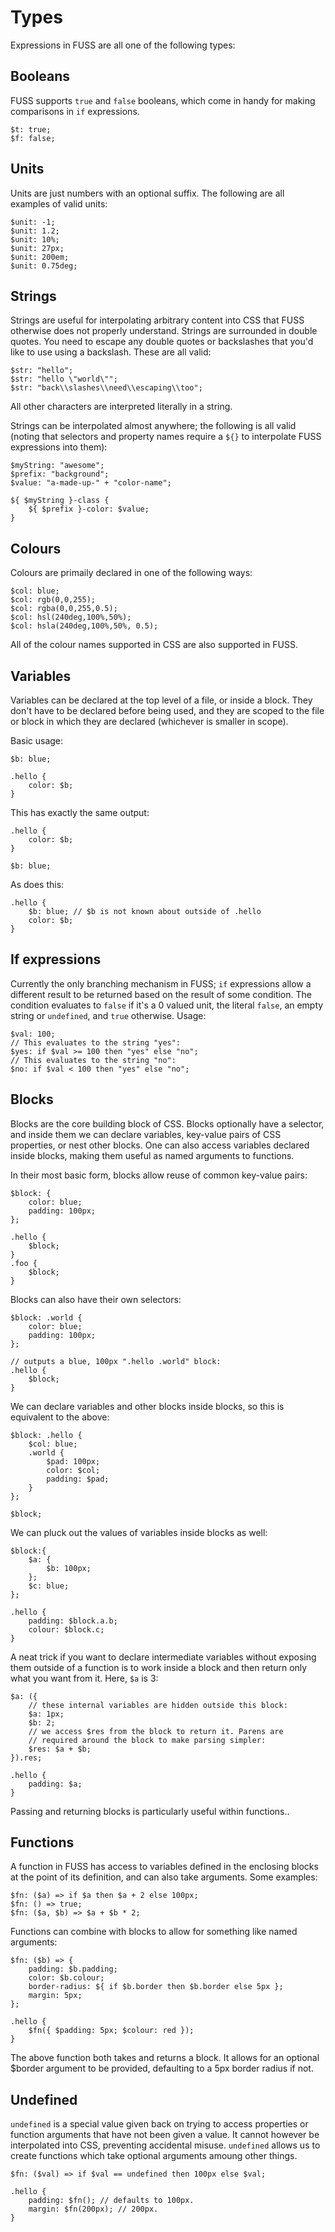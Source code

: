 # Types

Expressions in FUSS are all one of the following types:

## Booleans

FUSS supports `true` and `false` booleans, which come in handy for making comparisons in `if` expressions.

```
$t: true;
$f: false;
```

## Units

Units are just numbers with an optional suffix. The following are all examples of valid units:

```
$unit: -1;
$unit: 1.2;
$unit: 10%;
$unit: 27px;
$unit: 200em;
$unit: 0.75deg;
```

## Strings

Strings are useful for interpolating arbitrary content into CSS that FUSS otherwise does not properly understand. Strings are surrounded in double quotes. You need to escape any double quotes or backslashes that you'd like to use using a backslash. These are all valid:

```
$str: "hello";
$str: "hello \"world\"";
$str: "back\\slashes\\need\\escaping\\too";
```

All other characters are interpreted literally in a string.

Strings can be interpolated almost anywhere; the following is all valid (noting that selectors and property names require a `${}` to interpolate FUSS expressions into them):

```
$myString: "awesome";
$prefix: "background";
$value: "a-made-up-" + "color-name";

${ $myString }-class {
    ${ $prefix }-color: $value;
}
```

## Colours

Colours are primaily declared in one of the following ways:

```
$col: blue;
$col: rgb(0,0,255);
$col: rgba(0,0,255,0.5);
$col: hsl(240deg,100%,50%);
$col: hsla(240deg,100%,50%, 0.5);
```

All of the colour names supported in CSS are also supported in FUSS.

## Variables

Variables can be declared at the top level of a file, or inside a block. They don't have to be declared before being used, and they are scoped to the file or block in which they are declared (whichever is smaller in scope).

Basic usage:

```
$b: blue;

.hello {
	color: $b;
}
```

This has exactly the same output:

```
.hello {
	color: $b;
}

$b: blue;
```

As does this:

```
.hello {
    $b: blue; // $b is not known about outside of .hello
	color: $b;
}
```

## If expressions

Currently the only branching mechanism in FUSS; `if` expressions allow a different result to be returned based on the result of some condition. The condition evaluates to `false` if it's a 0 valued unit, the literal `false`, an empty string or `undefined`, and `true` otherwise. Usage:

```
$val: 100;
// This evaluates to the string "yes":
$yes: if $val >= 100 then "yes" else "no";
// This evaluates to the string "no":
$no: if $val < 100 then "yes" else "no";
```

## Blocks

Blocks are the core building block of CSS. Blocks optionally have a selector, and inside them we can declare variables, key-value pairs of CSS properties, or nest other blocks. One can also access variables declared inside blocks, making them useful as named arguments to functions.

In their most basic form, blocks allow reuse of common key-value pairs:

```
$block: {
	color: blue;
	padding: 100px;
};

.hello {
	$block;
}
.foo {
	$block;
}
```

Blocks can also have their own selectors:

```
$block: .world {
	color: blue;
	padding: 100px;
};

// outputs a blue, 100px ".hello .world" block:
.hello {
	$block;
}
```

We can declare variables and other blocks inside blocks, so this is equivalent to the above:

```
$block: .hello {
	$col: blue;
	.world {
		$pad: 100px;
		color: $col;
		padding: $pad;
	}
};

$block;
```

We can pluck out the values of variables inside blocks as well:

```
$block:{
	$a: {
		$b: 100px;
	};
	$c: blue;
};

.hello {
	padding: $block.a.b;
	colour: $block.c;
}
```

A neat trick if you want to declare intermediate variables without exposing them outside of a function is to work inside a block and then return only what you want from it. Here, `$a` is 3:

```
$a: ({
	// these internal variables are hidden outside this block:
	$a: 1px;
	$b: 2;
	// we access $res from the block to return it. Parens are
	// required around the block to make parsing simpler:
	$res: $a + $b;
}).res;

.hello {
	padding: $a;
}
```

Passing and returning blocks is particularly useful within functions..

## Functions

A function in FUSS has access to variables defined in the enclosing blocks at the point of its definition, and can also take arguments. Some examples:

```
$fn: ($a) => if $a then $a + 2 else 100px;
$fn: () => true;
$fn: ($a, $b) => $a + $b * 2;
```

Functions can combine with blocks to allow for something like named arguments:

```
$fn: ($b) => {
    padding: $b.padding;
    color: $b.colour;
    border-radius: ${ if $b.border then $b.border else 5px };
    margin: 5px;
};

.hello {
    $fn({ $padding: 5px; $colour: red });
}
```

The above function both takes and returns a block. It allows for an optional $border argument to be provided, defaulting to a 5px border radius if not.

## Undefined

`undefined` is a special value given back on trying to access properties or function arguments that have not been given a value. It cannot however be interpolated into CSS, preventing accidental misuse. `undefined` allows us to create functions which take optional arguments amoung other things.

```
$fn: ($val) => if $val == undefined then 100px else $val;

.hello {
	padding: $fn(); // defaults to 100px.
	margin: $fn(200px); // 200px.
}
```